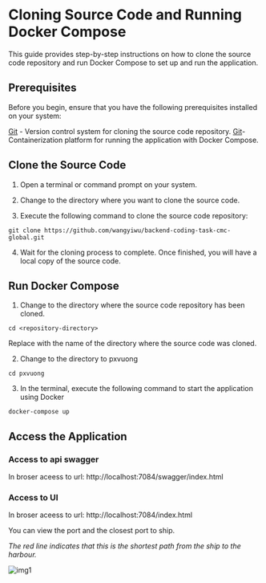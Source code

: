 # Cloning Source Code and Running Docker Compose
This guide provides step-by-step instructions on how to clone the source code repository and run Docker Compose to set up and run the application.

## Prerequisites

Before you begin, ensure that you have the following prerequisites installed on your system:

[Git](https://git-scm.com/) - Version control system for cloning the source code repository.
[Git](https://www.docker.com/)- Containerization platform for running the application with Docker Compose.

## Clone the Source Code

1. Open a terminal or command prompt on your system.

2. Change to the directory where you want to clone the source code.

3. Execute the following command to clone the source code repository:

```
git clone https://github.com/wangyiwu/backend-coding-task-cmc-global.git
```

4. Wait for the cloning process to complete. Once finished, you will have a local copy of the source code.

## Run Docker Compose

1. Change to the directory where the source code repository has been cloned.

```
cd <repository-directory>
```

Replace <repository-directory> with the name of the directory where the source code was cloned.

2. Change to the directory to pxvuong

```
cd pxvuong
```

3. In the terminal, execute the following command to start the application using Docker 
```
docker-compose up
```

## Access the Application


### Access to api swagger

In broser aceess to url: http://localhost:7084/swagger/index.html

### Access to UI

In broser aceess to url: http://localhost:7084/index.html

You can view the port and the closest port to ship.

*The red line indicates that this is the shortest path from the ship to the harbour.*

![img1](https://i.imgur.com/TGIGdEm.png)